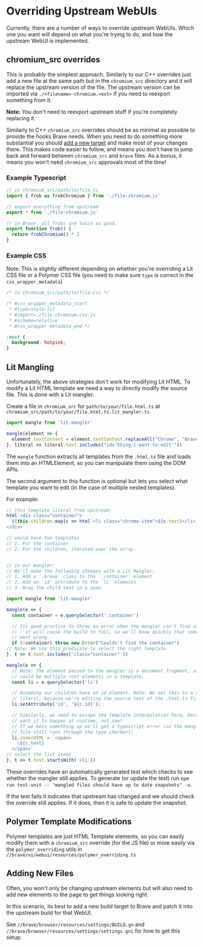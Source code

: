 # Overriding Upstream WebUIs

Currently, there are a number of ways to override upstream WebUIs. Which one
you want will depend on what you're trying to do, and how the upstream WebUI is
implemented.

## chromium_src overrides

This is probably the simplest approach. Similarly to our C++ overrides just add
a new file at the same path but in the `chromium_src` directory and it will
replace the upstream version of the file. The upstream version can be imported
via `./<filename>-chromium.<ext>` if you need to reexport something from it.

**Note:** You don't need to reexport upstream stuff if you're completely
replacing it.

Similarly to C++ `chromium_src` overrides should be as minimal as possible to
provide the hooks Brave needs. When you need to do something more substantial
you should [add a new target](#adding-new-files) and make most of your changes
there. This makes code easier to follow, and means you don't have to jump back
and forward between `chromium_src` and `brave` files. As a bonus, it means you
won't need `chromium_src` approvals most of the time!

### Example Typescript

```ts
// in chromium_src/path/to/file.ts
import { frob as frobChromium } from './file-chromium.js'

// export everything from upstream
export * from './file-chromium.js'

// in Brave, all frobs are twice as good.
export function frob() {
  return frobChromium() * 2
}
```

### Example CSS

Note: This is slightly different depending on whether you're overriding a Lit
CSS file or a Polymer CSS file (you need to make sure `type` is correct in the
`css_wrapper_metadata`)

```css
/* in chromium_src/path/to/file.css */

/* #css_wrapper_metadata_start
 * #type=style-lit
 * #import=./file-chromium.css.js
 * #scheme=relative
 * #css_wrapper_metadata_end */

:host {
  background: hotpink;
}
```

## Lit Mangling

Unfortunately, the above strategies don't work for modifying Lit HTML. To modify
a Lit HTML template we need a way to directly modify the source file. This is
done with a Lit mangler.

Create a file in `chromium_src` for `path/to/your/file.html.ts` at `chromium_src/path/to/your/file.html.ts.lit_mangler.ts`

```ts
import mangle from 'lit-mangler'

mangle(element => {
  element.textContent = element.textContent.replaceAll("Chrome", "Brave")
}, literal => literal.text.includes("id='thing-i-want-to-edit'"))
```

The `mangle` function extracts all templates from the `.html.ts` file and loads
them into an HTMLElement, so you can manipulate them using the DOM APIs.

The second argument to this function is optional but lets you select what
template you want to edit (in the case of multiple nested templates).

For example:
```ts
// this template literal from upstream:
html`<div class="container">
  ${this.children.map(c => html`<li class="chrome-item">${c.text}</li>`)}
</div>`

// would have two templates
// 1. For the container
// 2. For the children, iterated over the array.


// in our mangler:
// We'll make the following changes with a Lit Mangler:
// 1. Add a `.brave` class to the `.container` element
// 2. Add an `id` attribute to the `li` elements
// 3. Wrap the child text in a span

import mangle from 'lit-mangler'

mangle(e => {
  const container = e.querySelector('.container')

  // Its good practise to throw an error when the mangler can't find something
  // - it will cause the build to fail, so we'll know quickly that something
  // went wrong.
  if (!container) throw new Error("Couldn't find the container")
// Note: We use this predicate to select the right template.
}, t => t.text.includes('class="container"'))

mangle(e => {
  // Note: The element passed to the mangler is a document fragment, as there
  // could be multiple root elements in a template.
  const li = e.querySelector('li')

  // Assuming our children have an id element. Note: We set this to a string
  // literal, because we're editing the source text of the .html.ts file.
  li.setAttribute('id', '${c.id}');

  // Similarly, we need to escape the template interpolation here, because we
  // want it to happen at runtime, not now!
  // If we mess something up we'll get a typescript error (as the mangled source
  // file still runs through the type checker)!
  li.innerHTML = `<span>
    \${c.text}
  </span>`
// select the list items
}, t => t.text.startsWith('<li'))
```

These overrides have an automatically generated test which checks to see whether
the mangler still applies. To generate (or update the test) run
`npm run test-unit -- "mangled files should have up to date snapshots" -u`.

If the test fails it indicates that upstream has changed and we should check the
override still applies. If it does, then it is safe to update the snapshot.

## Polymer Template Modifications

Polymer templates are just HTML Template elements, so you can easily modify them
with a `chromium_src` override (for the JS file) or more easily via the
`polymer_overriding` utils in `//brave/ui/webui/resources/polymer_overriding.ts`

## Adding New Files

Often, you won't only be changing upstream elements but will also need to add
new elements to the page to get things looking right.

In this scenario, its best to add a new build target to Brave and patch it into
the upstream build for that WebUI.

See `//brave/browser/resources/settings/BUILD.gn` and
`//brave/browser/resources/settings/settings.gni` for how to get this setup.

